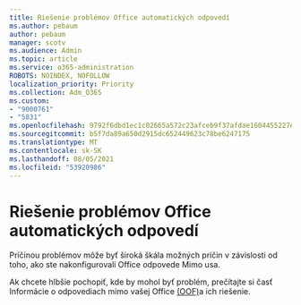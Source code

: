 ```yaml
---
title: Riešenie problémov Office automatických odpovedí
ms.author: pebaum
author: pebaum
manager: scotv
ms.audience: Admin
ms.topic: article
ms.service: o365-administration
ROBOTS: NOINDEX, NOFOLLOW
localization_priority: Priority
ms.collection: Adm_O365
ms.custom:
- "9000761"
- "5831"
ms.openlocfilehash: 9792f6dbd1ec1c02665a572c23afceb9f37afdae1604455227ebddb1fb8c51a8
ms.sourcegitcommit: b5f7da89a650d2915dc652449623c78be6247175
ms.translationtype: MT
ms.contentlocale: sk-SK
ms.lasthandoff: 08/05/2021
ms.locfileid: "53920986"
---
```

# <a name="troubleshooting-out-of-office-automatic-replies"></a>Riešenie problémov Office automatických odpovedí

Príčinou problémov môže byť široká škála možných príčin v závislosti od toho, ako ste nakonfigurovali Office odpovede Mimo usa.

Ak chcete hlbšie pochopiť, kde by mohol byť problém, prečítajte si časť Informácie o odpovediach mimo vašej Office [(OOF)](/exchange/troubleshoot/email-delivery/understand-troubleshoot-oof-replies)a ich riešenie.
